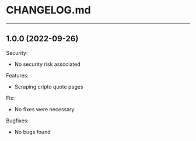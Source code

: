 # CHANGELOG.md

---

## 1.0.0 (2022-09-26)

Security:

- No security risk associated

Features:

- Scraping cripto quote pages

Fix:

- No fixes were necessary

Bugfixes:

- No bugs found
